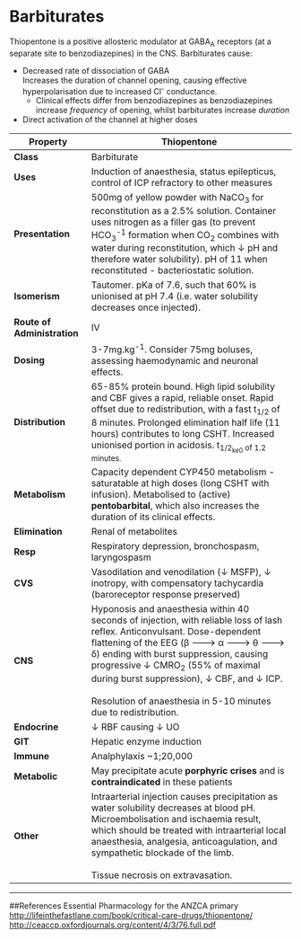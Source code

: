 # Barbiturates
Thiopentone is a positive allosteric modulator at GABA<sub>A</sub> receptors (at a separate site to benzodiazepines) in the CNS. Barbiturates cause:
* Decreased rate of dissociation of GABA  
Increases the duration of channel opening, causing effective hyperpolarisation due to increased Cl<sup>-</sup> conductance.
    * Clinical effects differ from benzodiazepines as benzodiazepines increase *frequency* of opening, whilst barbiturates increase *duration*
* Direct activation of the channel at higher doses  

|Property|Thiopentone
|--|--|
|**Class**|Barbiturate
|**Uses**|Induction of anaesthesia, status epilepticus, control of ICP refractory to other measures
|**Presentation**|500mg of yellow powder with NaCO<sub>3</sub> for reconstitution as a 2.5% solution. Container uses nitrogen as a filler gas (to prevent HCO<sub>3</sub><sup>-1</sup> formation when CO<sub>2</sub> combines with water during reconstitution, which ↓ pH and therefore water solubility). pH of 11 when reconstituted - bacteriostatic solution.
|**Isomerism**|Tautomer. pKa of 7.6, such that 60% is unionised at pH 7.4 (i.e. water solubility decreases once injected).
|**Route of Administration**|IV
|**Dosing**|3-7mg.kg<sup>-1</sup>. Consider 75mg boluses, assessing haemodynamic and neuronal effects.
|**Distribution**|65-85% protein bound. High lipid solubility and CBF gives a rapid, reliable onset. Rapid offset due to redistribution, with a fast t<sub>1/2</sub> of 8 minutes. Prolonged elimination half life (11 hours) contributes to long CSHT. Increased unionised portion in acidosis. t<sub>1/2<sub>ke0</sub> of 1.2 minutes.
|**Metabolism**|Capacity dependent CYP450 metabolism - saturatable at high doses (long CSHT with infusion). Metabolised to (active) **pentobarbital**, which also increases the duration of its clinical effects.
|**Elimination**|Renal of metabolites
|**Resp**|Respiratory depression, bronchospasm, laryngospasm
|**CVS**|Vasodilation and venodilation (↓ MSFP), ↓ inotropy, with compensatory tachycardia (baroreceptor response preserved)
|**CNS**|Hyponosis and anaesthesia within 40 seconds of injection, with reliable loss of lash reflex. Anticonvulsant. Dose-dependent flattening of the EEG (β 🡒 α 🡒 θ 🡒 δ) ending with burst suppression, causing progressive ↓ CMRO<sub>2</sub> (55% of maximal during burst suppression), ↓ CBF, and ↓ ICP. <br><br> Resolution of anaesthesia in 5-10 minutes due to redistribution.  
|**Endocrine**|↓ RBF causing ↓ UO
|**GIT**|Hepatic enzyme induction
|**Immune**|Analphylaxis ~1;20,000
|**Metabolic**|May precipitate acute **porphyric crises** and is **contraindicated** in these patients
|**Other**|Intraarterial injection causes precipitation as water solubility decreases at blood pH. Microembolisation and ischaemia result, which should be treated with intraarterial local anaesthesia, analgesia, anticoagulation, and sympathetic blockade of the limb. <br><br> Tissue necrosis on extravasation.

---
##References
Essential Pharmacology for the ANZCA primary
http://lifeinthefastlane.com/book/critical-care-drugs/thiopentone/
http://ceaccp.oxfordjournals.org/content/4/3/76.full.pdf